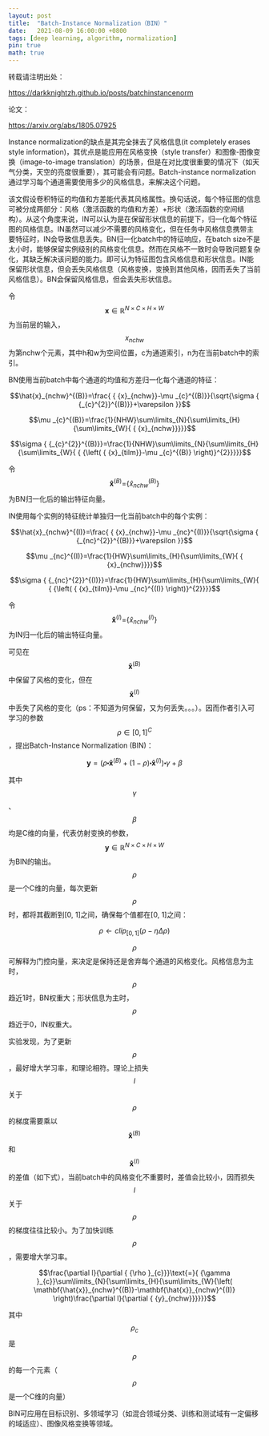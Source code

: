 ```yaml
---
layout: post
title:  "Batch-Instance Normalization（BIN）"
date:   2021-08-09 16:00:00 +0800
tags: [deep learning, algorithm, normalization]
pin: true
math: true
---
```


<style> h1 { border-bottom: none } </style>

转载请注明出处：

<https://darkknightzh.github.io/posts/batchinstancenorm>


论文：

<https://arxiv.org/abs/1805.07925>

Instance normalization的缺点是其完全抹去了风格信息(it completely erases style information)，其优点是能应用在风格变换（style transfer）和图像-图像变换（image-to-image translation）的场景，但是在对比度很重要的情况下（如天气分类，天空的亮度很重要），其可能会有问题。Batch-instance normalization通过学习每个通道需要使用多少的风格信息，来解决这个问题。

该文假设卷积特征的均值和方差能代表其风格属性。换句话说，每个特征图的信息可被分成两部分：风格（激活函数的均值和方差）+形状（激活函数的空间结构）。从这个角度来说，IN可以认为是在保留形状信息的前提下，归一化每个特征图的风格信息。IN虽然可以减少不需要的风格变化，但在任务中风格信息携带主要特征时，IN会导致信息丢失。BN归一化batch中的特征响应，在batch size不是太小时，能够保留实例级别的风格变化信息。然而在风格不一致时会导致问题复杂化，其缺乏解决该问题的能力。即可认为特征图包含风格信息和形状信息。IN能保留形状信息，但会丢失风格信息（风格变换，变换到其他风格，因而丢失了当前风格信息）。BN会保留风格信息，但会丢失形状信息。

令
$$\mathbf{x}\in { {\mathbb{R}}^{N\times C\times H\times W}}$$
为当前层的输入，
$${ {x}_{nchw}}$$
为第nchw个元素，其中h和w为空间位置，c为通道索引，n为在当前batch中的索引。

BN使用当前batch中每个通道的均值和方差归一化每个通道的特征：

$$\hat{x}_{nchw}^{(B)}=\frac{ { {x}_{nchw}}-\mu _{c}^{(B)}}{\sqrt{\sigma { {_{c}^{2}}^{(B)}}+\varepsilon }}$$

$$\mu _{c}^{(B)}=\frac{1}{NHW}\sum\limits_{N}{\sum\limits_{H}{\sum\limits_{W}{ { {x}_{nchw}}}}}$$

$$\sigma { {_{c}^{2}}^{(B)}}=\frac{1}{NHW}\sum\limits_{N}{\sum\limits_{H}{\sum\limits_{W}{ { {\left( { {x}_{tilm}}-\mu _{c}^{(B)} \right)}^{2}}}}}$$

令$${ {\mathbf{\hat{x}}}^{(B)}}\text{=}\left\{ \hat{x}_{nchw}^{(B)} \right\}$$为BN归一化后的输出特征向量。

IN使用每个实例的特征统计单独归一化当前batch中的每个实例：

$$\hat{x}_{nchw}^{(I)}=\frac{ { {x}_{nchw}}-\mu _{nc}^{(I)}}{\sqrt{\sigma { {_{nc}^{2}}^{(B)}}+\varepsilon }}$$

$$\mu _{nc}^{(I)}=\frac{1}{HW}\sum\limits_{H}{\sum\limits_{W}{ { {x}_{nchw}}}}$$

$$\sigma { {_{nc}^{2}}^{(I)}}=\frac{1}{HW}\sum\limits_{H}{\sum\limits_{W}{ { {\left( { {x}_{tilm}}-\mu _{nc}^{(I)} \right)}^{2}}}}$$

令
$${ {\mathbf{\hat{x}}}^{(I)}}\text{=}\left\{ \hat{x}_{nchw}^{(I)} \right\}$$
为IN归一化后的输出特征向量。

可见在
$${ {\mathbf{\hat{x}}}^{(B)}}$$
中保留了风格的变化，但在
$${ {\mathbf{\hat{x}}}^{(I)}}$$
中丢失了风格的变化（ps：不知道为何保留，又为何丢失。。。）。因而作者引入可学习的参数
$$\rho \in { {\left[ 0,1 \right]}^{C}}$$
，提出Batch-Instance Normalization (BIN)：

$$\mathbf{y}=\left( \rho \centerdot { { {\mathbf{\hat{x}}}}^{(B)}}+\left( 1-\rho  \right)\centerdot { { {\mathbf{\hat{x}}}}^{(I)}} \right)\centerdot \gamma +\beta $$

其中
$$\gamma $$、$$\beta $$
均是C维的向量，代表仿射变换的参数，
$$\mathbf{y}\in { {\mathbb{R}}^{N\times C\times H\times W}}$$
为BIN的输出。
$$\rho $$
是一个C维的向量，每次更新
$$\rho $$
时，都将其截断到[0, 1]之间，确保每个值都在[0, 1]之间：

$$\rho \leftarrow cli{ {p}_{\left[ 0,1 \right]}}\left( \rho -\eta \Delta \rho  \right)$$

$$\rho $$
可解释为门控向量，来决定是保持还是舍弃每个通道的风格变化。风格信息为主时，
$$\rho $$
趋近1时，BN权重大；形状信息为主时，
$$\rho $$
趋近于0，IN权重大。

实验发现，为了更新
$$\rho $$
，最好增大学习率，和理论相符。理论上损失
$$l$$
关于
$$\rho $$
的梯度需要乘以
$${ {\mathbf{\hat{x}}}^{(B)}}$$
和
$${ {\mathbf{\hat{x}}}^{(I)}}$$
的差值（如下式），当前batch中的风格变化不重要时，差值会比较小，因而损失
$$l$$
关于
$$\rho $$
的梯度往往比较小。为了加快训练
$$\rho $$
，需要增大学习率。

$$\frac{\partial l}{\partial { {\rho }_{c}}}\text{=}{ {\gamma }_{c}}\sum\limits_{N}{\sum\limits_{H}{\sum\limits_{W}{\left( \mathbf{\hat{x}}_{nchw}^{(B)}-\mathbf{\hat{x}}_{nchw}^{(I)} \right)\frac{\partial l}{\partial { {y}_{nchw}}}}}}$$

其中
$${ {\rho }_{c}}$$
是
$$\rho $$
的每一个元素（
$$\rho $$
是一个C维的向量）

BIN可应用在目标识别、多领域学习（如混合领域分类、训练和测试域有一定偏移的域适应）、图像风格变换等领域。
